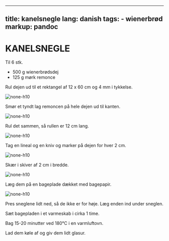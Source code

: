 
---
title: kanelsnegle
lang: danish
tags: 
    - wienerbrød 
markup: pandoc
---

# KANELSNEGLE

Til 6 stk.

- 500 g wienerbrødsdej
- 125 g mørk remonce

Rul dejen ud til et rektangel af 12 x 60 cm og 4 mm i tykkelse.

![](/home/fred/.repo/traductions/recettes/svg/wi_kan1.svg "none-h10")

Smør et tyndt lag remoncen på hele dejen ud til kanten.

![](/home/fred/.repo/traductions/recettes/svg/wi_kan2.svg "none-h10")

Rul det sammen, så rullen er 12 cm lang.

![](/home/fred/.repo/traductions/recettes/svg/wi_kan3.svg "none-h10")

Tag en lineal og en kniv og marker på dejen for hver 2 cm.

![](/home/fred/.repo/traductions/recettes/svg/wi_kan4.svg "none-h10")

Skær i skiver af 2 cm i bredde.

![](/home/fred/.repo/traductions/recettes/svg/wi_kan5.svg "none-h10")

Læg dem på en bageplade dækket med bagepapir.

![](/home/fred/.repo/traductions/recettes/svg/wi_kan6.svg "none-h10")

Pres sneglene lidt ned, så de ikke er for høje.
Læg enden ind under sneglen.

Sæt bagepladen i et varmeskab i cirka 1 time.

Bag 15-20 minutter ved 180°C i en varmluftovn.

Lad dem køle af og giv dem lidt glasur.

